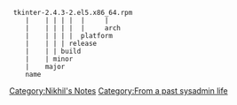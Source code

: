 ` tkinter-2.4.3-2.el5.x86_64.rpm`  
`    |    | | | |  |     |`  
`    |    | | | |  |     arch`  
`    |    | | | |  platform`  
`    |    | | | release`  
`    |    | | build`  
`    |    | minor`  
`    |    major`  
`    name`

[Category:Nikhil's Notes](Category:Nikhil's_Notes "wikilink")
[Category:From a past sysadmin
life](Category:From_a_past_sysadmin_life "wikilink")
